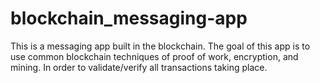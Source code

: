 # blockchain_messaging-app

This is a messaging app built in the blockchain. The goal of this app is to use common blockchain techniques of proof of work, encryption, and mining. In order to validate/verify all transactions taking place.

